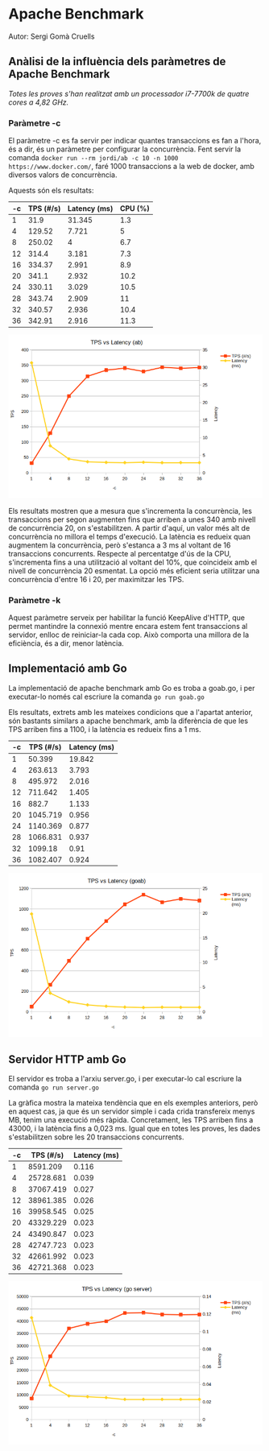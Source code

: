 # Apache Benchmark

Autor: Sergi Gomà Cruells



## Anàlisi de la influència dels paràmetres de Apache Benchmark

*Totes les proves s'han realitzat amb un processador i7-7700k de quatre cores a 4,82 GHz.*



### Paràmetre -c

El paràmetre -c es fa servir per indicar quantes transaccions es fan a l'hora, és a dir, és un paràmetre per configurar la concurrència. Fent servir la comanda `docker run --rm jordi/ab -c 10 -n 1000 https://www.docker.com/`, faré 1000 transaccions a la web de docker, amb diversos valors de concurrència.

Aquests són els resultats:

| -c   | TPS (#/s) | Latency (ms) | CPU (%) |
| ---- | --------- | ------------ | ------- |
| 1    | 31.9      | 31.345       | 1.3     |
| 4    | 129.52    | 7.721        | 5       |
| 8    | 250.02    | 4            | 6.7     |
| 12   | 314.4     | 3.181        | 7.3     |
| 16   | 334.37    | 2.991        | 8.9     |
| 20   | 341.1     | 2.932        | 10.2    |
| 24   | 330.11    | 3.029        | 10.5    |
| 28   | 343.74    | 2.909        | 11      |
| 32   | 340.57    | 2.936        | 10.4    |
| 36   | 342.91    | 2.916        | 11.3    |

![Texto alternativo](tpsLatencyAb.png)

Els resultats mostren que a mesura que s'incrementa la concurrència, les transaccions per segon augmenten fins que arriben a unes 340 amb nivell de concurrència 20, on s'estabilitzen. A partir d'aquí, un valor més alt de concurrència no millora el temps d'execució. La latència es redueix quan augmentem la concurrència, però s'estanca a 3 ms al voltant de 16 transaccions concurrents. Respecte al percentatge d'ús de la CPU, s'incrementa fins a una utilització al voltant del 10%, que coincideix amb el nivell de concurrència 20 esmentat. La opció més eficient seria utilitzar una concurrència d'entre 16 i 20, per maximitzar les TPS.



### Paràmetre -k 

Aquest paràmetre serveix per habilitar la funció KeepAlive d'HTTP, que permet mantindre la connexió mentre encara estem fent transaccions al servidor, enlloc de reiniciar-la cada cop. Això comporta una millora de la eficiència, és a dir, menor latència.



## Implementació amb Go

La implementació de apache benchmark amb Go es troba a goab.go, i per executar-lo només cal escriure la comanda `go run goab.go`

Els resultats, extrets amb les mateixes condicions que a l'apartat anterior, són bastants similars a apache benchmark, amb la diferència de que les TPS arriben fins a 1100, i la latència es redueix fins a 1 ms.

| -c   | TPS (#/s) | Latency (ms) |
| ---- | --------- | ------------ |
| 1    | 50.399    | 19.842       |
| 4    | 263.613   | 3.793        |
| 8    | 495.972   | 2.016        |
| 12   | 711.642   | 1.405        |
| 16   | 882.7     | 1.133        |
| 20   | 1045.719  | 0.956        |
| 24   | 1140.369  | 0.877        |
| 28   | 1066.831  | 0.937        |
| 32   | 1099.18   | 0.91         |
| 36   | 1082.407  | 0.924        |

![Texto alternativo](tpsLatencyGoab.png)



## Servidor HTTP amb Go

El servidor es troba a l'arxiu server.go, i per executar-lo cal escriure la comanda `go run server.go` 

La gràfica mostra la mateixa tendència que en els exemples anteriors, però en aquest cas, ja que és un servidor simple i cada crida transfereix menys MB, tenim una execució més ràpida. Concretament, les TPS arriben fins a 43000, i la latència fins a 0,023 ms. Igual que en totes les proves, les dades s'estabilitzen sobre les 20 transaccions concurrents.

| -c   | TPS (#/s) | Latency (ms) |
| ---- | --------- | ------------ |
| 1    | 8591.209  | 0.116        |
| 4    | 25728.681 | 0.039        |
| 8    | 37067.419 | 0.027        |
| 12   | 38961.385 | 0.026        |
| 16   | 39958.545 | 0.025        |
| 20   | 43329.229 | 0.023        |
| 24   | 43490.847 | 0.023        |
| 28   | 42747.723 | 0.023        |
| 32   | 42661.992 | 0.023        |
| 36   | 42721.368 | 0.023        |

![Texto alternativo](tpsLatencyGoServer.png)
